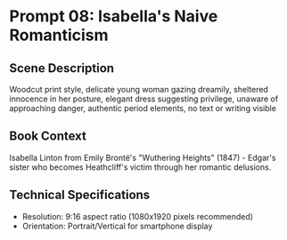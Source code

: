 # Prompt 08: Isabella's Naive Romanticism

## Scene Description
Woodcut print style, delicate young woman gazing dreamily, sheltered innocence in her posture, elegant dress suggesting privilege, unaware of approaching danger, authentic period elements, no text or writing visible

## Book Context
Isabella Linton from Emily Brontë's "Wuthering Heights" (1847) - Edgar's sister who becomes Heathcliff's victim through her romantic delusions.

## Technical Specifications
- Resolution: 9:16 aspect ratio (1080x1920 pixels recommended)
- Orientation: Portrait/Vertical for smartphone display